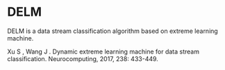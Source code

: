 # DELM
DELM  is a data stream classification algorithm based on extreme learning machine.

Xu S , Wang J . Dynamic extreme learning machine for data stream classification. Neurocomputing, 2017, 238: 433-449.
